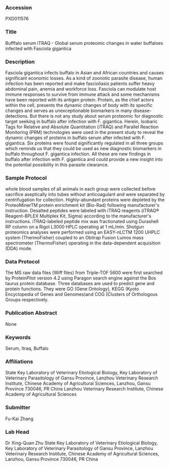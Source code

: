 ### Accession
PXD011576

### Title
Bufffalo serum iTRAQ -  Global serum proteomic changes in water buffaloes infected with Fasciola gigantica

### Description
Fasciola gigantica infects buffalo in Asian and African countries and causes significant economic losses. As a kind of zoonotic parasite disease, human infection has been reported and make fascioliasis patients suffer heavy abdominal pain, anemia and workforce loss. Fasciola can modulate host immune responses to survive from immune attack and some mechanisms have been reported with its antigen protein. Protein, as the chief actors within the cell, presents the dynamic changes of body with its specific changes and serves as unexceptionable biomarkers in many disease-detections. But there is not any study about serum proteomic for diagnostic target seeking in buffalo after infection with F. gigantica. Herein, Isobaric Tags for Relative and Absolute Quantitation (iTRAQ) and Parallel Reaction Monitoring (PRM) technologies were used in the present study to reveal the dynamic changes of proteins in buffalo serum after infected with F. gigantica. Six proteins were found significantly regulated in all three groups which reminds us that they could be used as new diagnostic biomarkers in buffalo throughout F. gigantica infection. All these are new findings in buffalo after infection with F. gigantica and could provide a new insight into the potential possibility in this parasite clearance.

### Sample Protocol
whole blood samples of all animals in each group were collected before sacrifice aseptically into tubes without anticoagulant and were separated by centrifugation for collection. Highly-abundant proteins were depleted by the ProteoMinerTM protein enrichment kit (Bio-Rad) following manufacturer's instruction. Desalted peptides were labeled with iTRAQ reagents (iTRAQ® Reagent-8PLEX Multiplex Kit, Sigma) according to the manufacturer's instructions. iTRAQ-labeled peptide mix was fractionated using Durashell RP column on a Rigol L3000 HPLC operating at 1 mL/min. Shotgun proteomics analyses were performed using an EASY-nLCTM 1200 UHPLC system (ThermoFisher) coupled to an Obitrap Fusion Lumos mass spectrometer (ThermoFisher) operating in the data-dependent acquisition (DDA) mode.

### Data Protocol
The MS raw data files (Wiff files) from Triple-TOF 5600 were first searched by ProteinPilot version 4.2 using Paragon search engine against the Bos taurus protein database. Three databases are used to predict gene and protein functions. They were GO (Gene Ontology), KEGG (Kyoto Encyclopedia of Genes and Genomes)and COG (Clusters of Orthologous Groups respectively.

### Publication Abstract
None

### Keywords
Serum, Itraq, Buffalo

### Affiliations
State Key Laboratory of Veterinary Etiological Biology, Key Laboratory of Veterinary Parasitology of Gansu Province, Lanzhou Veterinary Research Institute, Chinese Academy of Agricultural Sciences, Lanzhou, Gansu Province 730046, PR China
Lanzhou Veterinary Research Institute, Chinese Academy of Agricultural Sciences

### Submitter
Fu-Kai Zhang

### Lab Head
Dr Xing-Quan Zhu
State Key Laboratory of Veterinary Etiological Biology, Key Laboratory of Veterinary Parasitology of Gansu Province, Lanzhou Veterinary Research Institute, Chinese Academy of Agricultural Sciences, Lanzhou, Gansu Province 730046, PR China


